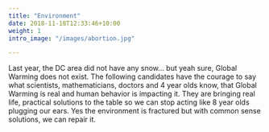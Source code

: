 ```yaml
---
title: "Environment"
date: 2018-11-18T12:33:46+10:00
weight: 1
intro_image: "/images/abortion.jpg"

---
```


Last year, the DC area did not have any snow… but yeah sure, Global Warming does not exist. The following candidates have the courage to say what scientists, mathematicians, doctors and 4 year olds know, that Global Warming is real and human behavior is impacting it. They are bringing real life, practical solutions to the table so we can stop acting like 8 year olds plugging our ears. Yes the environment is fractured but with common sense solutions, we can repair it. 
